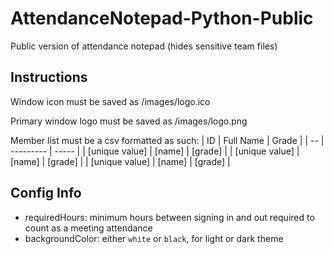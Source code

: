 # AttendanceNotepad-Python-Public
Public version of attendance notepad (hides sensitive team files)

## Instructions
Window icon must be saved as /images/logo.ico

Primary window logo must be saved as /images/logo.png

Member list must be a csv formatted as such:
| ID | Full Name | Grade |
| -- | --------- | ----- |
| [unique value] | [name] | [grade] |
| [unique value] | [name] | [grade] |
| [unique value] | [name] | [grade] |

## Config Info
 - requiredHours: minimum hours between signing in and out required to count as a meeting attendance
 - backgroundColor: either `white` or `black`, for light or dark theme
